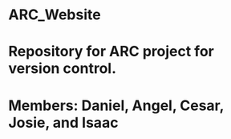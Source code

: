 # ARC_Website
# Repository for ARC project for version control. 

# Members: Daniel, Angel, Cesar, Josie, and Isaac
